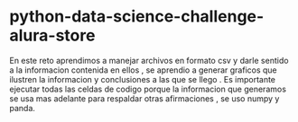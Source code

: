 # python-data-science-challenge-alura-store

En este reto aprendimos a manejar archivos en formato csv y darle sentido a la informacion contenida en ellos , se aprendio a generar graficos que ilustren la informacion y conclusiones a las que se llego .  Es importante ejecutar todas las celdas de codigo porque la informacion que generamos se usa mas adelante para respaldar otras afirmaciones , se uso numpy y panda.

